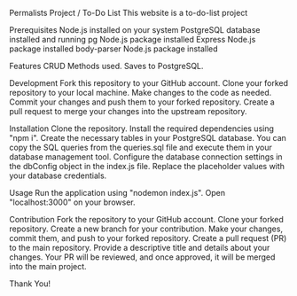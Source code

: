 Permalists Project / To-Do List
This website is a to-do-list project

Prerequisites
Node.js installed on your system
PostgreSQL database installed and running
pg Node.js package installed
Express Node.js package installed
body-parser Node.js package installed

Features
CRUD Methods used.
Saves to PostgreSQL.

Development
Fork this repository to your GitHub account.
Clone your forked repository to your local machine.
Make changes to the code as needed.
Commit your changes and push them to your forked repository.
Create a pull request to merge your changes into the upstream repository.

Installation
Clone the repository.
Install the required dependencies using "npm i".
Create the necessary tables in your PostgreSQL database. You can copy the SQL queries from the queries.sql file and execute them in your database management tool.
Configure the database connection settings in the dbConfig object in the index.js file. Replace the placeholder values with your database credentials.

Usage
Run the application using "nodemon index.js".
Open "localhost:3000" on your browser.

Contribution
Fork the repository to your GitHub account.
Clone your forked repository.
Create a new branch for your contribution.
Make your changes, commit them, and push to your forked repository.
Create a pull request (PR) to the main repository. Provide a descriptive title and details about your changes.
Your PR will be reviewed, and once approved, it will be merged into the main project.

Thank You!

